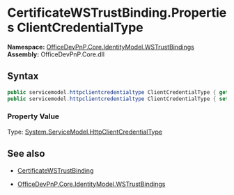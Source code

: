 # CertificateWSTrustBinding.Properties ClientCredentialType
**Namespace:** [OfficeDevPnP.Core.IdentityModel.WSTrustBindings](OfficeDevPnP.Core.IdentityModel.WSTrustBindings.md)  
**Assembly:** OfficeDevPnP.Core.dll  
## Syntax
```C#
public servicemodel.httpclientcredentialtype ClientCredentialType { get; }
public servicemodel.httpclientcredentialtype ClientCredentialType { set; }
```

### Property Value
Type: [System.ServiceModel.HttpClientCredentialType](System.ServiceModel.HttpClientCredentialType.md) 

## See also
- [CertificateWSTrustBinding](CertificateWSTrustBinding.md) 

- [OfficeDevPnP.Core.IdentityModel.WSTrustBindings](OfficeDevPnP.Core.IdentityModel.WSTrustBindings.md)
